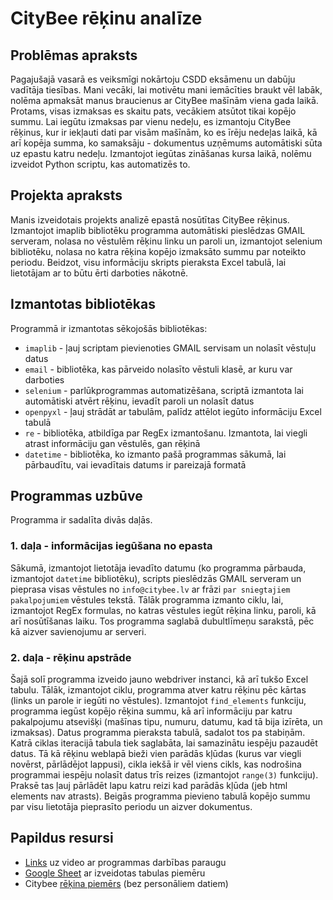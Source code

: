 # CityBee rēķinu analīze

## Problēmas apraksts

Pagajušajā vasarā es veiksmīgi nokārtoju CSDD eksāmenu un dabūju vadītāja tiesības. Mani vecāki, lai motivētu mani iemācīties braukt vēl labāk, nolēma apmaksāt manus braucienus ar CityBee mašīnām viena gada laikā. Protams, visas izmaksas es skaitu pats, vecākiem atsūtot tikai kopējo summu. Lai iegūtu izmaksas par vienu nedeļu, es izmantoju CityBee rēķinus, kur ir iekļauti dati par visām mašīnām, ko es īrēju nedeļas laikā, kā arī kopēja summa, ko samaksāju - dokumentus uzņēmums automātiski sūta uz epastu katru nedeļu. Izmantojot iegūtas zināšanas kursa laikā, nolēmu izveidot Python scriptu, kas automatizēs to.

## Projekta apraksts

Manis izveidotais projekts analizē epastā nosūtītas CityBee rēķinus. Izmantojot imaplib bibliotēku programma automātiski pieslēdzas GMAIL serveram, nolasa no vēstulēm rēķinu linku un paroli un, izmantojot selenium bibliotēku, nolasa no katra rēķina kopējo izmaksāto summu par noteikto periodu. Beidzot, visu informāciju skripts pieraksta Excel tabulā, lai lietotājam ar to būtu ērti darboties nākotnē.

## Izmantotas bibliotēkas

Programmā ir izmantotas sēkojošās bibliotēkas:
- `imaplib` - ļauj scriptam pievienoties GMAIL servisam un nolasīt vēstuļu datus
- `email` - bibliotēka, kas pārveido nolasīto vēstuli klasē, ar kuru var darboties
- `selenium` - parlūkprogrammas automatizēšana, scriptā izmantota lai automātiski atvērt rēķinu, ievadīt paroli un nolasīt datus
- `openpyxl` - ļauj strādāt ar tabulām, palīdz attēlot iegūto informāciju Excel tabulā
- `re` - bibliotēka, atbildīga par RegEx izmantošanu. Izmantota, lai viegli atrast informāciju gan vēstulēs, gan rēķinā
- `datetime` - bibliotēka, ko izmanto pašā programmas sākumā, lai pārbaudītu, vai ievadītais datums ir pareizajā formatā

## Programmas uzbūve

Programma ir sadalīta divās daļās.

### 1. daļa - informācijas iegūšana no epasta

Sākumā, izmantojot lietotāja ievadīto datumu (ko programma pārbauda, izmantojot `datetime` bibliotēku), scripts pieslēdzās GMAIL serveram un pieprasa visas vēstules no `info@citybee.lv` ar frāzi `par sniegtajiem pakalpojumiem` vēstules tekstā. Tālāk programma izmanto ciklu, lai, izmantojot RegEx formulas, no katras vēstules iegūt rēķina linku, paroli, kā arī nosūtīšanas laiku. Tos programma saglabā dubultlīmeņu sarakstā, pēc kā aizver savienojumu ar serveri.

### 2. daļa - rēķinu apstrāde

Šajā solī programma izveido jauno webdriver instanci, kā arī tukšo Excel tabulu. Tālāk, izmantojot ciklu, programma atver katru rēķinu pēc kārtas (links un parole ir iegūti no vēstules). Izmantojot `find_elements` funkciju, programma iegūst kopējo rēķina summu, kā arī informāciju par katru pakalpojumu atsevišķi (mašīnas tipu, numuru, datumu, kad tā bija izīrēta, un izmaksas). Datus programma pieraksta tabulā, sadalot tos pa stabiņām. Katrā ciklas iteracijā tabula tiek saglabāta, lai samazinātu iespēju pazaudēt datus. Tā kā rēķinu weblapā bieži vien parādās kļūdas (kurus var viegli novērst, pārlādējot lappusi), cikla iekšā ir vēl viens cikls, kas nodrošina programmai iespēju nolasīt datus trīs reizes (izmantojot `range(3)` funkciju). Praksē tas ļauj pārlādēt lapu katru reizi kad parādās kļūda (jeb html elements nav atrasts). Beigās programma pievieno tabulā kopējo summu par visu lietotāja pieprasīto periodu un aizver dokumentus.

## Papildus resursi

- [Links](https://drive.google.com/file/d/1z5zhgP6DY23nWsITECMcE7M0U6SbpBOA/view?usp=sharing) uz video ar programmas darbības paraugu
- [Google Sheet](https://docs.google.com/spreadsheets/d/1taRcFp6s7BUwJKRaFS4WjLX7NXKLE2rRN8C54KcANOM/edit?usp=sharing) ar izveidotas tabulas piemēru
- Citybee [rēķina piemērs](https://drive.google.com/file/d/1XGHvO_xfKC-_SeVHxa4iy28RVjKLPuR4/view?usp=sharing) (bez personāliem datiem)
